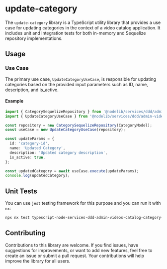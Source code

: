 # update-category

The `update-category` library is a TypeScript utility library that provides a use case for updating categories in the context of a video catalog application. It includes unit and integration tests for both in-memory and Sequelize repository implementations.

## Usage

### Use Case

The primary use case, `UpdateCategoryUseCase`, is responsible for updating categories based on the provided input parameters such as ID, name, description, and is_active.

#### Example

```typescript
import { CategorySequelizeRepository } from '@nodelib/services/ddd/admin-videos-catalog/category/infra/db/sequelize';
import { UpdateCategoryUseCase } from '@nodelib/services/ddd/admin-videos-catalog/category/application/use-cases/update-category';

const repository = new CategorySequelizeRepository(CategoryModel);
const useCase = new UpdateCategoryUseCase(repository);

const updateParams = {
  id: 'category-id',
  name: 'Updated Category',
  description: 'Updated category description',
  is_active: true,
};

const updatedCategory = await useCase.execute(updateParams);
console.log(updatedCategory);
```

## Unit Tests

You can use `jest` testing framework for this purpose and you can run it with `nx`:

```sh
npx nx test typescript-node-services-ddd-admin-videos-catalog-category-application-use-cases-update-category
```

## Contributing

Contributions to this library are welcome. If you find issues, have suggestions for improvements, or want to add new features, feel free to create an issue or submit a pull request. Your contributions will help improve the library for all users.